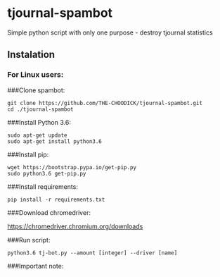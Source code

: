 # tjournal-spambot

Simple python script with only one purpose - destroy tjournal statistics

## Instalation

### For Linux users: 

###Clone spambot:

```
git clone https://github.com/THE-CHOODICK/tjournal-spambot.git
cd ./tjournal-spambot
```

###Install Python 3.6:

```
sudo apt-get update
sudo apt-get install python3.6
```

###Install pip:

```
wget https://bootstrap.pypa.io/get-pip.py
sudo python3.6 get-pip.py
```
###Install requirements:

```
pip install -r requirements.txt
```

###Download chromedriver:

https://chromedriver.chromium.org/downloads

###Run script:

```
python3.6 tj-bot.py --amount [integer] --driver [name]
```

###Important note:



